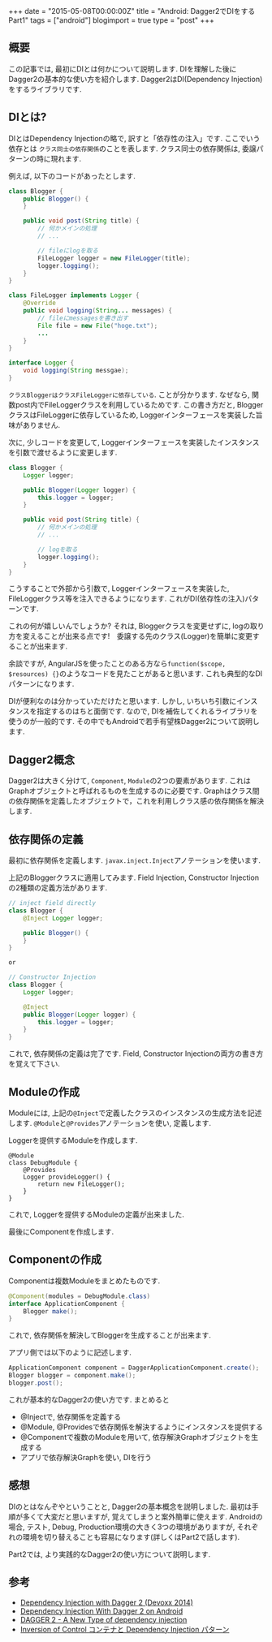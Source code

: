 +++
date = "2015-05-08T00:00:00Z"
title = "Android: Dagger2でDIをする Part1"
tags = ["android"]
blogimport = true
type = "post"
+++

## 概要

この記事では, 最初にDIとは何かについて説明します. DIを理解した後にDagger2の基本的な使い方を紹介します.
Dagger2はDI(Dependency Injection)をするライブラリです.


## DIとは?

DIとはDependency Injectionの略で, 訳すと「依存性の注入」です.
ここでいう依存とは `クラス同士の依存関係`のことを表します.
クラス同士の依存関係は, 委譲パターンの時に現れます.

例えば, 以下のコードがあったとします.

```java
class Blogger {
    public Blogger() {
    }

    public void post(String title) {
        // 何かメインの処理
        // ...

        // fileにlogを取る
        FileLogger logger = new FileLogger(title);
        logger.logging();
    }
}

class FileLogger implements Logger {
    @Override
    public void logging(String... messages) {
        // fileにmessagesを書き出す
        File file = new File("hoge.txt");
        ...
    }
}

interface Logger {
    void logging(String messgae);
}
```

`クラスBloggerはクラスFileLoggerに依存している`. ことが分かります. なぜなら, 関数post内でFileLoggerクラスを利用しているためです.
この書き方だと, BloggerクラスはFileLoggerに依存しているため, Loggerインターフェースを実装した旨味がありません.

次に, 少しコードを変更して, Loggerインターフェースを実装したインスタンスを引数で渡せるように変更します.

```java
class Blogger {
    Logger logger;

    public Blogger(Logger logger) {
        this.logger = logger;
    }

    public void post(String title) {
        // 何かメインの処理
        // ...

        // logを取る
        logger.logging();
    }
}
```

こうすることで外部から引数で, Loggerインターフェースを実装した, FileLoggerクラス等を注入できるようになります. これがDI(依存性の注入)パターンです.

これの何が嬉しいんでしょうか? それは, Bloggerクラスを変更せずに, logの取り方を変えることが出来る点です!　委譲する先のクラス(Logger)を簡単に変更することが出来ます.

余談ですが, AngularJSを使ったことのある方なら`function($scope, $resources) {}`のようなコードを見たことがあると思います. これも典型的なDIパターンになります.

DIが便利なのは分かっていただけたと思います. しかし, いちいち引数にインスタンスを指定するのはちと面倒です.
なので, DIを補佐してくれるライブラリを使うのが一般的です. その中でもAndroidで若手有望株Dagger2について説明します.


## Dagger2概念

Dagger2は大きく分けて, `Component`, `Module`の2つの要素があります.
これはGraphオブジェクトと呼ばれるものを生成するのに必要です.
Graphはクラス間の依存関係を定義したオブジェクトで，これを利用しクラス感の依存関係を解決します.


## 依存関係の定義

最初に依存関係を定義します. `javax.inject.Inject`アノテーションを使います.

上記のBloggerクラスに適用してみます. Field Injection, Constructor Injectionの2種類の定義方法があります.

```java
// inject field directly
class Blogger {
    @Inject Logger logger;

    public Blogger() {
    }
}

or

// Constructor Injection
class Blogger {
    Logger logger;

    @Inject
    public Blogger(Logger logger) {
        this.logger = logger;
    }
}
```

これで, 依存関係の定義は完了です. Field, Constructor Injectionの両方の書き方を覚えて下さい.


## Moduleの作成

Moduleには, 上記の`@Inject`で定義したクラスのインスタンスの生成方法を記述します.
`@Module`と`@Provides`アノテーションを使い, 定義します.

Loggerを提供するModuleを作成します.

```
@Module
class DebugModule {
    @Provides
    Logger provideLogger() {
        return new FileLogger();
    }
}
```

これで, Loggerを提供するModuleの定義が出来ました.

最後にComponentを作成します.


## Componentの作成

Componentは複数Moduleをまとめたものです.

```java
@Component(modules = DebugModule.class)
interface ApplicationComponent {
    Blogger make();
}
```

これで, 依存関係を解決してBloggerを生成することが出来ます.

アプリ側では以下のように記述します.

```java
ApplicationComponent component = DaggerApplicationComponent.create();
Blogger blogger = component.make();
blogger.post();
```

これが基本的なDagger2の使い方です. まとめると

- @Injectで, 依存関係を定義する
- @Module, @Providesで依存関係を解決するようにインスタンスを提供する
- @Componentで複数のModuleを用いて, 依存解決Graphオブジェクトを生成する
- アプリで依存解決Graphを使い, DIを行う


## 感想

DIのとはなんぞやということと, Dagger2の基本概念を説明しました.
最初は手順が多くて大変だと思いますが, 覚えてしまうと案外簡単に使えます.
Androidの場合, テスト, Debug, Production環境の大きく3つの環境がありますが, それぞれの環境を切り替えることも容易になります(詳しくはPart2で話します).

Part2では, より実践的なDagger2の使い方について説明します.


## 参考

-	[Dependency Injection with Dagger 2 (Devoxx 2014)](https://speakerdeck.com/jakewharton/dependency-injection-with-dagger-2-devoxx-2014)
-	[Dependency Injection With Dagger 2 on Android](http://code.tutsplus.com/tutorials/dependency-injection-with-dagger-2-on-android--cms-23345)
-	[DAGGER 2 - A New Type of dependency injection](https://www.youtube.com/watch?v=oK_XtfXPkqw)
- [Inversion of Control コンテナと Dependency Injection パターン](http://kakutani.com/trans/fowler/injection.html)
